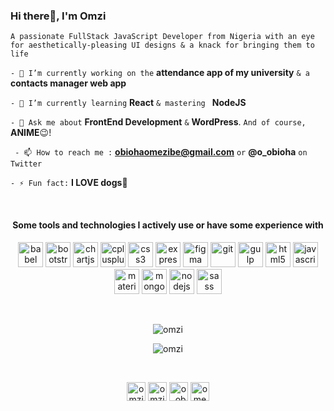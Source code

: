 ### Hi there👋, I'm Omzi</h1>	<p align="center">
`` A passionate FullStack JavaScript Developer from Nigeria with an eye for aesthetically-pleasing UI designs & a knack for bringing them to life ``

 `` - 🔭 I’m currently working on the `` **attendance app of my university** `` & a `` **contacts manager web app**

 `` - 🌱 I’m currently learning `` **React**  `` & mastering  `` **NodeJS**

 `` - 💬 Ask me about `` **FrontEnd Development** `` & `` **WordPress**.  `` And of course, `` **ANIME**😉!

 `` - 📫 How to reach me :`` **obiohaomezibe@gmail.com** `` or `` **@o_obioha** `` on Twitter ``

 `` - ⚡ Fun fact: `` **I LOVE dogs**🐶

<br/>

<h4 align="center">Some tools and technologies I actively use or have some experience with</h4>

<p align="center"><img src="https://www.vectorlogo.zone/logos/babeljs/babeljs-icon.svg" alt="babel" width="40" height="40"/> <img src="https://devicons.github.io/devicon/devicon.git/icons/bootstrap/bootstrap-plain.svg" alt="bootstrap" width="40" height="40"/> <img src="https://www.chartjs.org/media/logo-title.svg" alt="chartjs" width="40" height="40"/> <img src="https://devicons.github.io/devicon/devicon.git/icons/cplusplus/cplusplus-original.svg" alt="cplusplus" width="40" height="40"/> <img src="https://devicons.github.io/devicon/devicon.git/icons/css3/css3-original-wordmark.svg" alt="css3" width="40" height="40"/> <img src="https://devicons.github.io/devicon/devicon.git/icons/express/express-original-wordmark.svg" alt="express" width="40" height="40"/> <img src="https://www.vectorlogo.zone/logos/figma/figma-icon.svg" alt="figma" width="40" height="40"/> <img src="https://www.vectorlogo.zone/logos/git-scm/git-scm-icon.svg" alt="git" width="40" height="40"/> <img src="https://devicons.github.io/devicon/devicon.git/icons/gulp/gulp-plain.svg" alt="gulp" width="40" height="40"/> <img src="https://devicons.github.io/devicon/devicon.git/icons/html5/html5-original-wordmark.svg" alt="html5" width="40" height="40"/> <img src="https://devicons.github.io/devicon/devicon.git/icons/javascript/javascript-original.svg" alt="javascript" width="40" height="40"/> <img src="https://raw.githubusercontent.com/prplx/svg-logos/5585531d45d294869c4eaab4d7cf2e9c167710a9/svg/materialize.svg" alt="materialize" width="40" height="40"/> <img src="https://devicons.github.io/devicon/devicon.git/icons/mongodb/mongodb-original-wordmark.svg" alt="mongodb" width="40" height="40"/> <img src="https://devicons.github.io/devicon/devicon.git/icons/nodejs/nodejs-original-wordmark.svg" alt="nodejs" width="40" height="40"/> <img src="https://devicons.github.io/devicon/devicon.git/icons/sass/sass-original.svg" alt="sass" width="40" height="40"/></p>

<br/>

<p align="center"><img src="https://github-readme-stats.vercel.app/api/?username=omzi&include_all_commits=true&show_icons=true&title_color=fff&icon_color=79ff97&text_color=9f9f9f&bg_color=151515" alt="omzi" /></p>

<p align="center"><img src="https://github-readme-stats.vercel.app/api/top-langs/?username=omzi&layout=compact" alt="omzi" /></p>

<br/>

<p align="center">
<a href="https://codepen.io/omzi" target="blank"><img align="center" src="https://cdn.jsdelivr.net/npm/simple-icons@3.0.1/icons/codepen.svg" alt="omzi" height="30" width="30" /></a>
<a href="https://dev.to/omzi" target="blank"><img align="center" src="https://cdn.jsdelivr.net/npm/simple-icons@3.0.1/icons/dev-dot-to.svg" alt="omzi" height="30" width="30" /></a>
<a href="https://twitter.com/o_obioha" target="blank"><img align="center" src="https://cdn.jsdelivr.net/npm/simple-icons@3.0.1/icons/twitter.svg" alt="o_obioha" height="30" width="30" /></a>
<a href="https://linkedin.com/in/omezibe-obioha" target="blank"><img align="center" src="https://cdn.jsdelivr.net/npm/simple-icons@3.0.1/icons/linkedin.svg" alt="omezibe-obioha" height="30" width="30" /></a>
</p>
